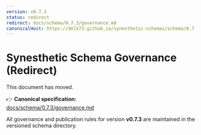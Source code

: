 ```yaml
---
version: v0.7.3
status: redirect
redirect: docs/schema/0.7.3/governance.md
canonicalHost: https://delk73.github.io/synesthetic-schemas/schema/0.7.3/
---
```


# Synesthetic Schema Governance (Redirect)

This document has moved.

👉 **Canonical specification:**  
[docs/schema/0.7.3/governance.md](docs/schema/0.7.3/governance.md)

All governance and publication rules for version **v0.7.3** are maintained in the versioned schema directory.
